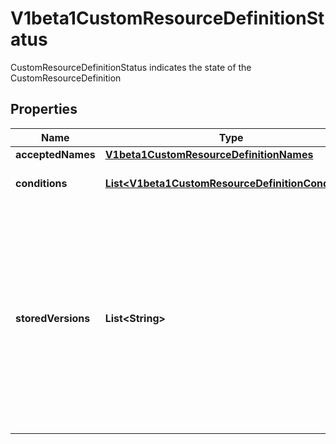 

# V1beta1CustomResourceDefinitionStatus

CustomResourceDefinitionStatus indicates the state of the CustomResourceDefinition
## Properties

Name | Type | Description | Notes
------------ | ------------- | ------------- | -------------
**acceptedNames** | [**V1beta1CustomResourceDefinitionNames**](V1beta1CustomResourceDefinitionNames.md) |  |  [optional]
**conditions** | [**List&lt;V1beta1CustomResourceDefinitionCondition&gt;**](V1beta1CustomResourceDefinitionCondition.md) | conditions indicate state for particular aspects of a CustomResourceDefinition |  [optional]
**storedVersions** | **List&lt;String&gt;** | storedVersions lists all versions of CustomResources that were ever persisted. Tracking these versions allows a migration path for stored versions in etcd. The field is mutable so a migration controller can finish a migration to another version (ensuring no old objects are left in storage), and then remove the rest of the versions from this list. Versions may not be removed from &#x60;spec.versions&#x60; while they exist in this list. |  [optional]



